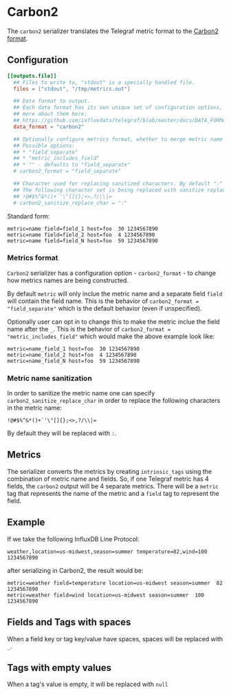 # Carbon2

The `carbon2` serializer translates the Telegraf metric format to the [Carbon2 format](http://metrics20.org/implementations/).

## Configuration

```toml
[[outputs.file]]
  ## Files to write to, "stdout" is a specially handled file.
  files = ["stdout", "/tmp/metrics.out"]

  ## Data format to output.
  ## Each data format has its own unique set of configuration options, read
  ## more about them here:
  ## https://github.com/influxdata/telegraf/blob/master/docs/DATA_FORMATS_OUTPUT.md
  data_format = "carbon2"

  ## Optionally configure metrics format, whether to merge metric name and field name.
  ## Possible options:
  ## * "field_separate"
  ## * "metric_includes_field"
  ## * "" - defaults to "field_separate"
  # carbon2_format = "field_separate"

  ## Character used for replacing sanitized characters. By default ":" is used.
  ## The following character set is being replaced with sanitize replace char:
  ## !@#$%^&*()+`'\"[]{};<>,?/\\|=
  # carbon2_sanitize_replace_char = ":"
```

Standard form:

```
metric=name field=field_1 host=foo  30 1234567890
metric=name field=field_2 host=foo  4 1234567890
metric=name field=field_N host=foo  59 1234567890
```

### Metrics format

`Carbon2` serializer has a configuration option - `carbon2_format` - to change how
metrics names are being constructed.

By default `metric` will only inclue the metric name and a separate field `field`
will contain the field name.
This is the behavior of `carbon2_format = "field_separate"` which is the default
behavior (even if unspecified).

Optionally user can opt in to change this to make the metric inclue the field name
after the `_`.
This is the behavior of `carbon2_format = "metric_includes_field"` which would
make the above example look like:

```
metric=name_field_1 host=foo  30 1234567890
metric=name_field_2 host=foo  4 1234567890
metric=name_field_N host=foo  59 1234567890
```

### Metric name sanitization

In order to sanitize the metric name one can specify `carbon2_sanitize_replace_char`
in order to replace the following characters in the metric name:

```
!@#$%^&*()+`'\"[]{};<>,?/\\|=
```

By default they will be replaced with `:`.

## Metrics

The serializer converts the metrics by creating `intrinsic_tags` using the combination of metric name and fields.
So, if one Telegraf metric has 4 fields, the `carbon2` output will be 4 separate metrics.
There will be a `metric` tag that represents the name of the metric and a `field` tag to represent the field.

## Example

If we take the following InfluxDB Line Protocol:

```
weather,location=us-midwest,season=summer temperature=82,wind=100 1234567890
```

after serializing in Carbon2, the result would be:

```
metric=weather field=temperature location=us-midwest season=summer  82 1234567890
metric=weather field=wind location=us-midwest season=summer  100 1234567890
```

## Fields and Tags with spaces

When a field key or tag key/value have spaces, spaces will be replaced with `_`.

## Tags with empty values

When a tag's value is empty, it will be replaced with `null`
